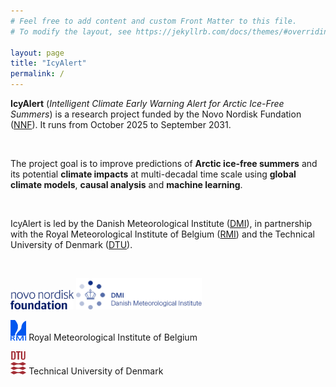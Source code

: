 ```yaml
---
# Feel free to add content and custom Front Matter to this file.
# To modify the layout, see https://jekyllrb.com/docs/themes/#overriding-theme-defaults

layout: page
title: "IcyAlert"
permalink: /
---
```


**IcyAlert** (_Intelligent Climate Early Warning Alert for Arctic Ice-Free Summers_) is a research project funded by the Novo Nordisk Fundation ([NNF](https://novonordiskfonden.dk/en/news/challenge-accepted-new-funding-for-ambitious-projects-within-biomanufacturing-cardiometabolic-diseases-and-artificial-intelligence/)). It runs from October 2025 to September 2031.

&ensp;

The project goal is to improve predictions of **Arctic ice-free summers** and its potential **climate impacts** at multi-decadal time scale using **global climate models**, **causal analysis** and **machine learning**.

&ensp;

IcyAlert is led by the Danish Meteorological Institute ([DMI](http://research.dmi.dk/home/)), in partnership with the Royal Meteorological Institute of Belgium ([RMI](https://climdyn.meteo.be/)) and the Technical University of Denmark ([DTU](https://www.dtu.dk/english/research)).

&ensp;

<img src="/images/NNF_logo.png" height="20%" width="20%">   

<img src="/images/dmi_eng.png" height="40%" width="40%">   

<img src="/images/logo_rmicolor.png" height="5%" width="5%"> Royal Meteorological Institute of Belgium

<img src="/images/DTU_Logo.png" height="5%" width="5%"> Technical University of Denmark
